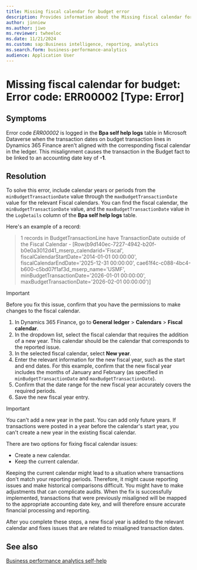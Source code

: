 ```yaml
---
title: Missing fiscal calendar for budget error
description: Provides information about the Missing fiscal calendar for budget error (error code ERR00002) in Business performance analytics in Microsoft Dynamics 365 Finance.
author: jinniew
ms.author: jiwo
ms.reviewer: twheeloc 
ms.date: 11/21/2024
ms.custom: sap:Business intelligence, reporting, analytics
ms.search.form: business-performance-analytics
audience: Application User
---
```

# Missing fiscal calendar for budget: Error code: ERR00002 [Type: Error]

## Symptoms

Error code *ERR00002* is logged in the **Bpa self help logs** table in Microsoft Dataverse when the transaction dates on budget transaction lines in Dynamics 365 Finance aren't aligned with the corresponding fiscal calendar in the ledger. This misalignment causes the transaction in the Budget fact to be linked to an accounting date key of **-1**.

## Resolution

To solve this error, include calendar years or periods from the `minBudgetTransactionDate` value through the `maxBudgetTransactionDate` value for the relevant Fiscal calendars. You can find the fiscal calendar, the `minBudgetTransactionDate` value, and the `maxBudgetTransactionDate` value in the `LogDetails` column of the **Bpa self help logs** table.

Here's an example of a record:

> 1 records in BudgetTransactionLine have TransactionDate outside of the Fiscal Calendar - [Row(b9d140ec-7227-4942-b20f-b0e0a3012d41_mserp_calendarid='Fiscal', fiscalCalendarStartDate='2014-01-01 00:00:00', fiscalCalendarEndDate='2025-12-31 00:00:00', cae61f4c-c088-4bc4-b600-c5bd07f1af3d_mserp_name='USMF', minBudgetTransactionDate='2026-01-01 00:00:00', maxBudgetTransactionDate='2026-02-01 00:00:00')]

> [!IMPORTANT]
> Before you fix this issue, confirm that you have the permissions to make changes to the fiscal calendar.

1. In Dynamics 365 Finance, go to **General ledger** > **Calendars** > **Fiscal calendar**.
2. In the dropdown list, select the fiscal calendar that requires the addition of a new year. This calendar should be the calendar that corresponds to the reported issue.
3. In the selected fiscal calendar, select **New year**.
4. Enter the relevant information for the new fiscal year, such as the start and end dates. For this example, confirm that the new fiscal year includes the months of January and February (as specified in `minBudgetTransactionDate` and `maxBudgetTransactionDate`).
5. Confirm that the date range for the new fiscal year accurately covers the required periods.
6. Save the new fiscal year entry.

> [!IMPORTANT]
> You can't add a new year in the past. You can add only future years. If transactions were posted in a year before the calendar's start year, you can't create a new year in the existing fiscal calendar.

There are two options for fixing fiscal calendar issues:

- Create a new calendar.
- Keep the current calendar.

Keeping the current calendar might lead to a situation where transactions don't match your reporting periods. Therefore, it might cause reporting issues and make historical comparisons difficult. You might have to make adjustments that can complicate audits. When the fix is successfully implemented, transactions that were previously misaligned will be mapped to the appropriate accounting date key, and will therefore ensure accurate financial processing and reporting.

After you complete these steps, a new fiscal year is added to the relevant calendar and fixes issues that are related to misaligned transaction dates.

## See also

[Business performance analytics self-help](business-performance-analytics-self-help-overview.md)
